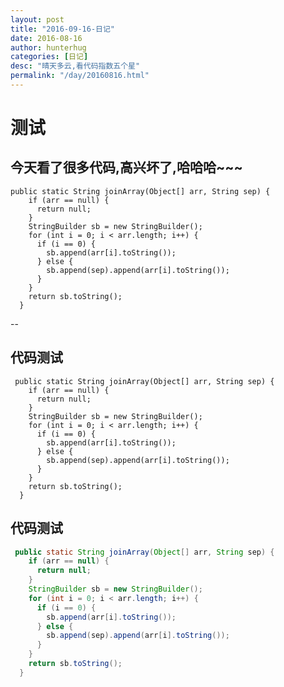 ```yaml
---
layout: post  
title: "2016-09-16-日记"
date: 2016-08-16
author: hunterhug
categories: [日记]
desc: "晴天多云,看代码指数五个星"
permalink: "/day/20160816.html"
--- 
```

# 测试
今天看了很多代码,高兴坏了,哈哈哈~~~
-- 
    public static String joinArray(Object[] arr, String sep) {
        if (arr == null) {
          return null;
        }
        StringBuilder sb = new StringBuilder();
        for (int i = 0; i < arr.length; i++) {
          if (i == 0) {
            sb.append(arr[i].toString());
          } else {
            sb.append(sep).append(arr[i].toString());
          }
        }
        return sb.toString();
      }
    
--
## 代码测试
```
 public static String joinArray(Object[] arr, String sep) {
    if (arr == null) {
      return null;
    }
    StringBuilder sb = new StringBuilder();
    for (int i = 0; i < arr.length; i++) {
      if (i == 0) {
        sb.append(arr[i].toString());
      } else {
        sb.append(sep).append(arr[i].toString());
      }
    }
    return sb.toString();
  }
```

## 代码测试
```java
 public static String joinArray(Object[] arr, String sep) {
    if (arr == null) {
      return null;
    }
    StringBuilder sb = new StringBuilder();
    for (int i = 0; i < arr.length; i++) {
      if (i == 0) {
        sb.append(arr[i].toString());
      } else {
        sb.append(sep).append(arr[i].toString());
      }
    }
    return sb.toString();
  }
```